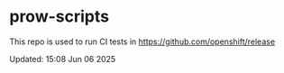 # prow-scripts

This repo is used to run CI tests in https://github.com/openshift/release

Updated: 15:08 Jun 06 2025
